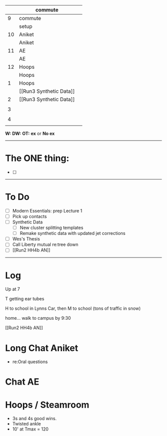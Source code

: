 
|     | commute                 |     |
| --- | ----------------------- | --- |
| 9   | commute                 |     |
|     | setup                   |     |
| 10  | Aniket                  |     |
|     | Aniket                  |     |
| 11  | AE                      |     |
|     | AE                      |     |
| 12  | Hoops                   |     |
|     | Hoops                   |     |
| 1   | Hoops                   |     |
|     | [[Run3 Synthetic Data]] |     |
| 2   | [[Run3 Synthetic Data]] |     |
|     |                         |     |
| 3   |                         |     |
|     |                         |     |
| 4   |                         |     |
|     |                         |     |

**W:**
**DW:**
**OT:**
**ex** or **No ex**

---
# The ONE thing: 
- [ ] 

---
# To Do

- [ ] Modern Essentials: prep Lecture 1
- [ ] Pick up contacts
- [ ] Synthetic Data
	- [ ] New cluster splitting templates
	- [ ] Remake synthetic data with updated jet corrections
- [ ]  Wes's Thesis
- [ ] Call Liberty mutual re:tree down
- [ ] [[Run2 HH4b AN]]

---

# Log

Up at 7 

T getting ear tubes

H to school in Lynns Car, then M to school (tons of traffic in snow)

home... walk to campus by 9:30

[[Run2 HH4b AN]]

# Long Chat Aniket 
- re:Oral questions 

# Chat AE 

# Hoops / Steamroom
- 3s and 4s good wins. 
- Twisted ankle 
- 10' at Tmax = 120